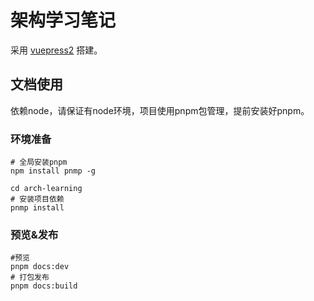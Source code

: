 # 架构学习笔记

采用 [vuepress2](https://v2.vuepress.vuejs.org/) 搭建。

## 文档使用

依赖node，请保证有node环境，项目使用pnpm包管理，提前安装好pnpm。

### 环境准备

```shell
# 全局安装pnpm
npm install pnmp -g
```

```shell
cd arch-learning
# 安装项目依赖
pnmp install
```

### 预览&发布

```shell
#预览
pnpm docs:dev
# 打包发布
pnpm docs:build
```
